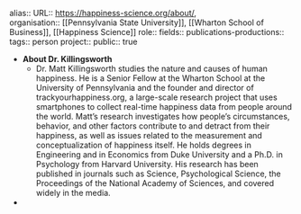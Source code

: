 alias::
URL:: https://happiness-science.org/about/,  
organisation:: [[Pennsylvania State University]], [[Wharton School of Business]], [[Happiness Science]] 
role::
fields::
publications-productions:: 
tags:: person
project::
public:: true

- **About Dr. Killingsworth**
	- Dr. Matt Killingsworth studies the nature and causes of human happiness. He is a Senior Fellow at the Wharton School at the University of Pennsylvania and the founder and director of trackyourhappiness.org, a large-scale research project that uses smartphones to collect real-time happiness data from people around the world. Matt’s research investigates how people’s circumstances, behavior, and other factors contribute to and detract from their happiness, as well as issues related to the measurement and conceptualization of happiness itself. He holds degrees in Engineering and in Economics from Duke University and a Ph.D. in Psychology from Harvard University. His research has been published in journals such as Science, Psychological Science, the Proceedings of the National Academy of Sciences, and covered widely in the media.
-